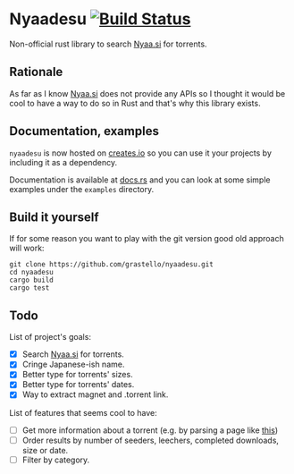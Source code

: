 # Nyaadesu [![Build Status](https://travis-ci.org/gRastello/nyaadesu.svg?branch=master)](https://travis-ci.org/gRastello/nyaadesu)
Non-official rust library to search [Nyaa.si](https://nyaa.si) for torrents.

## Rationale
As far as I know [Nyaa.si](https://nyaa.si) does not provide any APIs so I thought it would be cool to have a way to do so in Rust and that's why this library exists.

## Documentation, examples
`nyaadesu` is now hosted on [creates.io](https://crates.io) so you can use it your projects by including it as a dependency.

Documentation is available at [docs.rs](https://docs.rs/nyaadesu/0.1.0/nyaadesu/) and you can look at some simple examples under the `examples` directory.

## Build it yourself
If for some reason you want to play with the git version good old approach will work:

```
git clone https://github.com/grastello/nyaadesu.git
cd nyaadesu
cargo build
cargo test
```

## Todo
List of project's goals:

- [X] Search [Nyaa.si](https://nyaa.si) for torrents.
- [X] Cringe Japanese-ish name.
- [X] Better type for torrents' sizes.
- [X] Better type for torrents' dates.
- [X] Way to extract magnet and .torrent link.

List of features that seems cool to have:
- [ ] Get more information about a torrent (e.g. by parsing a page like [this](https://nyaa.si/view/644786))
- [ ] Order results by number of seeders, leechers, completed downloads, size or date.
- [ ] Filter by category.
